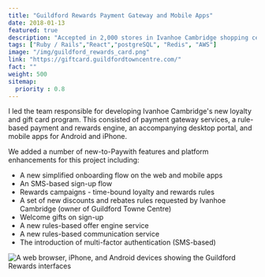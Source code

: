 ```yaml
---
title: "Guildford Rewards Payment Gateway and Mobile Apps"
date: 2018-01-13
featured: true
description: "Accepted in 2,000 stores in Ivanhoe Cambridge shopping centers across Canada, our e-gift card is sure to make someone’s day."
tags: ["Ruby / Rails","React","postgreSQL", "Redis", "AWS"]
image: "/img/guildford_rewards_card.png"
link: "https://giftcard.guildfordtowncentre.com/"
fact: ""
weight: 500
sitemap:
  priority : 0.8
---
```

I led the team responsible for developing Ivanhoe Cambridge's new loyalty and gift card program.  This consisted of payment gateway services, a rule-based payment and rewards engine, an accompanying desktop portal, and mobile apps for Android and iPhone.

We added a number of new-to-Paywith features and platform enhancements for this project including:
- A new simplified onboarding flow on the web and mobile apps
- An SMS-based sign-up flow
- Rewards campaigns - time-bound loyalty and rewards rules
- A set of new discounts and rebates rules requested by Ivanhoe Cambridge (owner of Guildford Towne Centre)
- Welcome gifts on sign-up
- A new rules-based offer engine service
- A new rules-based communication service
- The introduction of multi-factor authentication (SMS-based)

![A web browser, iPhone, and Android devices showing the Guildford Rewards interfaces](/img/Guildford-rewards-devices.png)